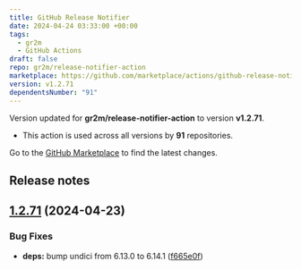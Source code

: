 ```yaml
---
title: GitHub Release Notifier
date: 2024-04-24 03:33:00 +00:00
tags:
  - gr2m
  - GitHub Actions
draft: false
repo: gr2m/release-notifier-action
marketplace: https://github.com/marketplace/actions/github-release-notifier
version: v1.2.71
dependentsNumber: "91"
---
```



Version updated for **gr2m/release-notifier-action** to version **v1.2.71**.
- This action is used across all versions by **91** repositories.

Go to the [GitHub Marketplace](https://github.com/marketplace/actions/github-release-notifier) to find the latest changes.

## Release notes

## [1.2.71](https://github.com/gr2m/release-notifier-action/compare/v1.2.70...v1.2.71) (2024-04-23)


### Bug Fixes

* **deps:** bump undici from 6.13.0 to 6.14.1 ([f665e0f](https://github.com/gr2m/release-notifier-action/commit/f665e0f3f25ba4c684ebc4216e009b375c8a0eea))




